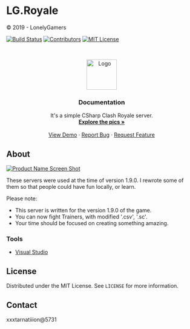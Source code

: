 # LG.Royale
© 2019 - LonelyGamers

<!-- PROJECT SHIELDS -->
[![Build Status][build-shield]]()
[![Contributors][contributors-shield]]()
[![MIT License][license-shield]][license-url]

<!-- PROJECT LOGO -->
<br />
<p align="center">
  <a href="https://github.com/xxxtarnatiiion/LG.Royale/">
    <img src="https://raw.githubusercontent.com/othneildrew/Best-README-Template/master/logo.png" alt="Logo" width="80" height="80">
  </a>

  <h3 align="center">Documentation</h3>

  <p align="center">
    It's a simple CSharp Clash Royale server.
    <br />
    <a href="https://github.com/xxxtarnatiiion/LG.Royale/"><strong>Explore the pics »</strong></a>
    <br />
    <br />
    <a href="https://github.com/xxxtarnatiiion/LG.Royale/">View Demo</a>
    ·
    <a href="https://github.com/xxxtarnatiiion/LG.Royale/issues">Report Bug</a>
    ·
    <a href="https://github.com/xxxtarnatiiion/LG.Royale/issues">Request Feature</a>
  </p>
</p>


<!-- ABOUT THE PROJECT -->
## About

[![Product Name Screen Shot][product-screenshot]](https://example.com)

These servers were used at the time of version 1.9.0. I rewrote some of them so that people could have fun locally, or learn.

Please note:
* This server is written for the version 1.9.0 of the game.
* You can now fight Trainers, with modified '.csv', '.sc'.
* Your time should be focused on creating something amazing.

### Tools
* [Visual Studio](https://visualstudio.microsoft.com)

## License

Distributed under the MIT License. See `LICENSE` for more information.

## Contact

xxxtarnatiiion@5731

<!-- MARKDOWN LINKS & IMAGES -->
[build-shield]: https://img.shields.io/badge/build-passing-brightgreen.svg?style=flat-square
[contributors-shield]: https://img.shields.io/badge/contributors-1-orange.svg?style=flat-square
[license-shield]: https://img.shields.io/badge/license-MIT-blue.svg?style=flat-square
[license-url]: https://choosealicense.com/licenses/mit
[product-screenshot]: https://i.imgur.com/hkklHdE.png

